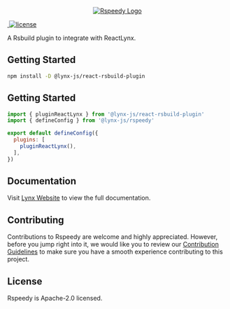 <p align="center">
  <a href="https://lynxjs.org/rspeedy" target="blank"><img src="https://lynxjs.org/assets/rspeedy-banner.png" alt="Rspeedy Logo" /></a>
</p>

<p>
  <a aria-label="NPM version" href="https://www.npmjs.com/package/@lynx-js/react-rsbuild-plugin">
    <img alt="" src="https://img.shields.io/npm/v/@lynx-js/react-rsbuild-plugin?logo=npm">
  </a>
  <a aria-label="License" href="https://www.npmjs.com/package/@lynx-js/react-rsbuild-plugin">
    <img src="https://img.shields.io/badge/License-Apache--2.0-blue" alt="license" />
  </a>
</p>

A Rsbuild plugin to integrate with ReactLynx.

## Getting Started

```bash
npm install -D @lynx-js/react-rsbuild-plugin
```

## Getting Started

<!-- eslint-disable -->

```js
import { pluginReactLynx } from '@lynx-js/react-rsbuild-plugin'
import { defineConfig } from '@lynx-js/rspeedy'

export default defineConfig({
  plugins: [
    pluginReactLynx(),
  ],
})
```

## Documentation

Visit [Lynx Website](https://lynxjs.org/api/rspeedy/react-rsbuild-plugin.pluginreactlynx.html) to view the full documentation.

## Contributing

Contributions to Rspeedy are welcome and highly appreciated. However, before you jump right into it, we would like you to review our [Contribution Guidelines](/contributing.md) to make sure you have a smooth experience contributing to this project.

## License

Rspeedy is Apache-2.0 licensed.
